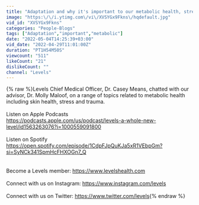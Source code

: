 ```yaml
---
title: "Adaptation and why it's important to our metabolic health, stress, and trauma (Dr. Casey Means & Dr."
image: "https:\/\/i.ytimg.com\/vi\/XVSYGx9Fkns\/hqdefault.jpg"
vid_id: "XVSYGx9Fkns"
categories: "People-Blogs"
tags: ["Adaptation","important","metabolic"]
date: "2022-05-04T14:25:39+03:00"
vid_date: "2022-04-29T11:01:00Z"
duration: "PT1H54M50S"
viewcount: "511"
likeCount: "21"
dislikeCount: ""
channel: "Levels"
---
```

{% raw %}Levels Chief Medical Officer, Dr. Casey Means, chatted with our advisor, Dr. Molly Maloof, on a range of topics related to metabolic health including skin health, stress and trauma.<br /><br />Listen on Apple Podcasts<br /><a rel="nofollow" target="blank" href="https://podcasts.apple.com/us/podcast/levels-a-whole-new-level/id1563263076?i=1000559091800">https://podcasts.apple.com/us/podcast/levels-a-whole-new-level/id1563263076?i=1000559091800</a><br /><br />Listen on Spotify<br /><a rel="nofollow" target="blank" href="https://open.spotify.com/episode/1CdpFJpQuKJa5xR1VEbpGm?si=SyNCk341SpmHcFHXOGn7_Q">https://open.spotify.com/episode/1CdpFJpQuKJa5xR1VEbpGm?si=SyNCk341SpmHcFHXOGn7_Q</a><br /><br /><br />Become a Levels member: <a rel="nofollow" target="blank" href="https://www.levelshealth.com">https://www.levelshealth.com</a><br /><br />Connect with us on Instagram: <a rel="nofollow" target="blank" href="https://www.instagram.com/levels">https://www.instagram.com/levels</a><br /><br />Connect with us on Twitter: <a rel="nofollow" target="blank" href="https://www.twitter.com/levels">https://www.twitter.com/levels</a>{% endraw %}
